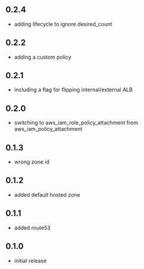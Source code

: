 ## 0.2.4

- adding lifecycle to ignore desired_count

## 0.2.2

- adding a custom policy 

## 0.2.1 

- including a flag for flipping internal/external ALB

## 0.2.0

- switching to aws_iam_role_policy_attachment from aws_iam_policy_attachment


## 0.1.3

- wrong zone id 

## 0.1.2

- added default hosted zone

## 0.1.1

- added route53

## 0.1.0

- initial release
